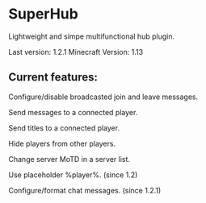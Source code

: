 # SuperHub
Lightweight and simpe multifunctional hub plugin.

Last version: 1.2.1 Minecraft Version: 1.13

Current features:
-
Configure/disable broadcasted join and leave messages.

Send messages to a connected player.

Send titles to a connected player.

Hide players from other players.

Change server MoTD in a server list.

Use placeholder %player%. (since 1.2)

Configure/format chat messages. (since 1.2.1)
